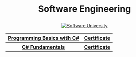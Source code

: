# <p align="center">Software Engineering<p>

<p align="center"> <a href="https://softuni.bg/trainings/courses" title="Software University"><img src="https://cdn.discordapp.com/attachments/747473634762817567/796862210991194152/softuni-code-wizard1.png" alt="Software University"></a><p>

<table align="center">
  <tr>
    <th><a href="https://softuni.bg/trainings/3038/programming-basics-with-c-sharp-july-2020"> Programming Basics with C# </a></th>
    <th><a href="https://softuni.bg/certificates/details/88258/3bb30352"> Certificate</a></th>
  </tr>
  <tr>
    <th><a href="https://softuni.bg/trainings/3135/csharp-fundamentals-september-2020">C# Fundamentals</a></th>
    <th><a href="https://softuni.bg/certificates/details/93992/4eead54a"> Certificate</a></th>
  </tr>
  </table>
